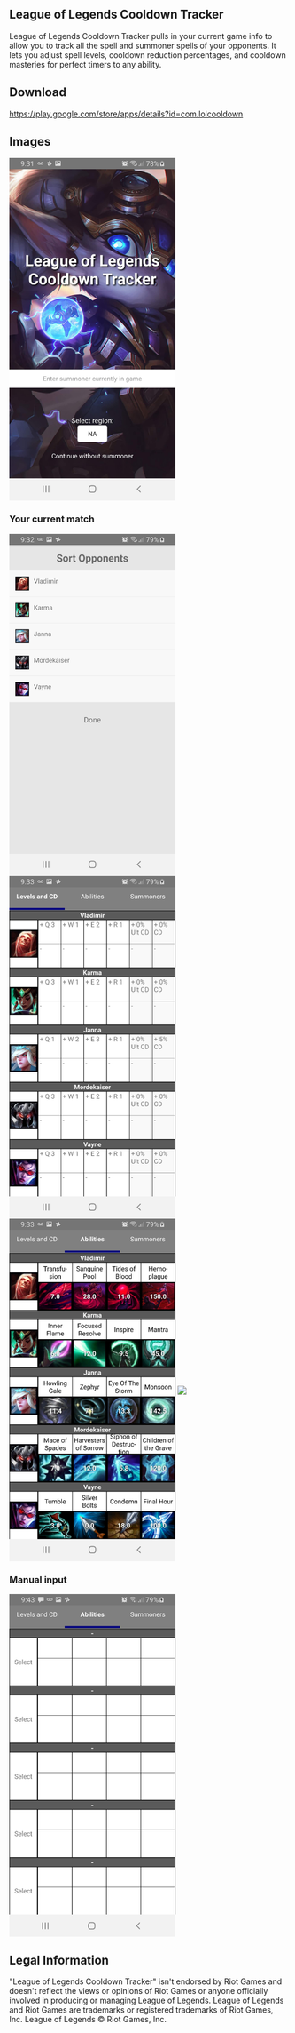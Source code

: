 ## League of Legends Cooldown Tracker

League of Legends Cooldown Tracker pulls in your current game info to allow you to track all the spell and summoner spells of your opponents. It lets you adjust spell levels, cooldown reduction percentages, and cooldown masteries for perfect timers to any ability.

## Download
https://play.google.com/store/apps/details?id=com.lolcooldown

## Images

<img src="Screenshot_20190618-213112_League Cooldown.jpg" width="300" align="center">

### Your current match

<img src="Screenshot_20190618-213212_League Cooldown.jpg" width="300" align="center">


<img src="Screenshot_20190618-213316_League Cooldown.jpg" width="300" align="center">


<img src="Screenshot_20190618-213321_League Cooldown.jpg" width="300" align="center">


<img src="Screenshot_20190618-213325_League Cooldown,jpg" width="300" align="center">

### Manual input

<img src="Screenshot_20190618-214315_League Cooldown.jpg" width="300" align="center">


## Legal Information

"League of Legends Cooldown Tracker" isn't endorsed by Riot Games and doesn't reflect the views or opinions of Riot Games or anyone officially involved in producing or managing League of Legends. League of Legends and Riot Games are trademarks or registered trademarks of Riot Games, Inc. League of Legends © Riot Games, Inc.
